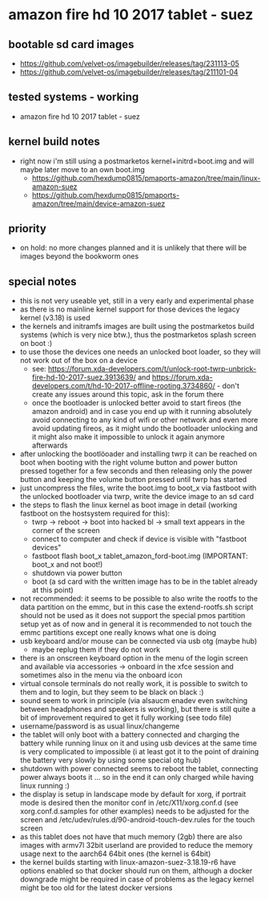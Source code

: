 # amazon fire hd 10 2017 tablet - suez

## bootable sd card images

- https://github.com/velvet-os/imagebuilder/releases/tag/231113-05
- https://github.com/velvet-os/imagebuilder/releases/tag/211101-04

## tested systems - working

- amazon fire hd 10 2017 tablet - suez

## kernel build notes

- right now i'm still using a postmarketos kernel+initrd=boot.img and will maybe later move to an own boot.img
  - https://github.com/hexdump0815/pmaports-amazon/tree/main/linux-amazon-suez
  - https://github.com/hexdump0815/pmaports-amazon/tree/main/device-amazon-suez

## priority

- on hold: no more changes planned and it is unlikely that there will be images beyond the bookworm ones

## special notes

- this is not very useable yet, still in a very early and experimental phase
- as there is no mainline kernel support for those devices the legacy kernel (v3.18) is used
- the kernels and initramfs images are built using the postmarketos build systems (which is very nice btw.), thus the postmarketos splash screen on boot :)
- to use those the devices one needs an unlocked boot loader, so they will not work out of the box on a device
  - see: https://forum.xda-developers.com/t/unlock-root-twrp-unbrick-fire-hd-10-2017-suez.3913639/ and https://forum.xda-developers.com/t/hd-10-2017-offline-rooting.3734860/ - don't create any issues around this topic, ask in the forum there
  - once the bootloader is unlocked better avoid to start fireos (the amazon android) and in case you end up with it running absolutely avoid connecting to any kind of wifi or other network and even more avoid updating fireos, as it might undo the bootloader unlocking and it might also make it impossible to unlock it again anymore afterwards
- after unlocking the bootlöoader and installing twrp it can be reached on boot when booting with the right volume button and power button pressed together for a few seconds and then releasing only the power button and keeping the volume button pressed until twrp has started
- just uncompress the files, write the boot.img to boot_x via fastboot with the unlocked bootloader via twrp, write the device image to an sd card
- the steps to flash the linux kernel as boot image in detail (working fastboot on the hostsystem required for this):
  - twrp -> reboot -> boot into hacked bl -> small text appears in the corner of the screen
  - connect to computer and check if device is visible with "fastboot devices"
  - fastboot flash boot_x tablet_amazon_ford-boot.img (IMPORTANT: boot_x and not boot!)
  - shutdown via power button
  - boot (a sd card with the written image has to be in the tablet already at this point)
- not recommended: it seems to be possible to also write the rootfs to the data partition on the emmc, but in this case the extend-rootfs.sh script should not be used as it does not support the special pmos partition setup yet as of now and in general it is recommended to not touch the emmc partitions except one really knows what one is doing
- usb keyboard and/or mouse can be connected via usb otg (maybe hub)
  - maybe replug them if they do not work
- there is an onscreen keyboard option in the menu of the login screen and available via accessories -> onboard in the xfce session and sometimes also in the menu via the onboard icon
- virtual console terminals do not really work, it is possible to switch to them and to login, but they seem to be black on black :)
- sound seem to work in principle (via alsaucm enadev even switching between headphones and speakers is working), but there is still quite a bit of improvement required to get it fully working (see todo file)
- username/password is as usual linux/changeme
- the tablet will only boot with a battery connected and charging the battery while running linux on it and using usb devices at the same time is very complicated to impossible (i at least got it to the point of draining the battery very slowly by using some special otg hub)
- shutdown with power connected seems to reboot the tablet, connecting power always boots it ... so in the end it can only charged while having linux running :)
- the display is setup in landscape mode by default for xorg, if portrait mode is desired then the monitor conf in /etc/X11/xorg.conf.d (see xorg.conf.d.samples for other examples) needs to be adjusted for the screen and /etc/udev/rules.d/90-android-touch-dev.rules for the touch screen
- as this tablet does not have that much memory (2gb) there are also images with armv7l 32bit userland are provided to reduce the memory usage next to the aarch64 64bit ones (the kernel is 64bit)
- the kernel builds starting with linux-amazon-suez-3.18.19-r6 have options enabled so that docker should run on them, although a docker downgrade might be required in case of problems as the legacy kernel might be too old for the latest docker versions
